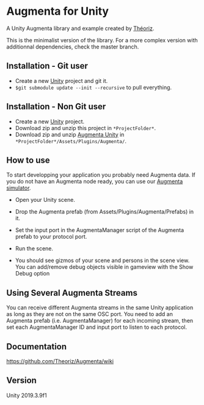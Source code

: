﻿Augmenta for Unity
=======================

A Unity Augmenta library and example created by [Théoriz](http://www.theoriz.com/en/).

This is the minimalist version of the library. For a more complex version with additionnal dependencies, check the master branch.

Installation - Git user
-------------------------------------

 - Create a new [Unity](https://unity3d.com/fr) project and git it.
 - `$git submodule update --init --recursive` to pull everything.

 Installation - Non Git user
-------------------------------------
- Create a new [Unity](https://unity3d.com/fr) project.
- Download zip and unzip this project in `*ProjectFolder*`.
- Download zip and unzip [Augmenta Unity](https://github.com/Theoriz/AugmentaUnity/tree/V2-Minimalist) in `*ProjectFolder*/Assets/Plugins/Augmenta/`.

How to use
-------------------------------------

To start developping your application you probably need Augmenta data. If you do not have an Augmenta node ready, you can use our [Augmenta simulator](https://github.com/Theoriz/Augmenta-simulator/releases).

- Open your Unity scene.

- Drop the Augmenta prefab (from Assets/Plugins/Augmenta/Prefabs) in it.

- Set the input port in the AugmentaManager script of the Augmenta prefab to your protocol port.

- Run the scene.

- You should see gizmos of your scene and persons in the scene view. You can add/remove debug objects visible in gameview with the Show Debug option

Using Several Augmenta Streams
-------------------------------------

You can receive different Augmenta streams in the same Unity application as long as they are not on the same OSC port. You need to add an Augmenta prefab (i.e. AugmentaManager) for each incoming stream, then set each AugmentaManager ID and input port to listen to each protocol.


Documentation
-------------

https://github.com/Theoriz/Augmenta/wiki

Version
-------------

Unity 2019.3.9f1
